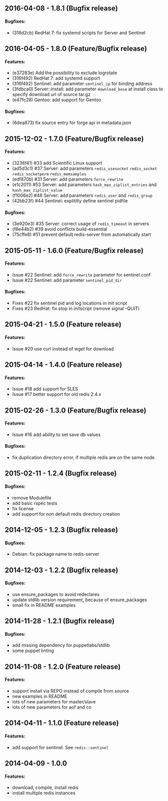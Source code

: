 ## 2016-04-08 - 1.8.1 (Bugfix release)

#### Bugfixes:

- (318d2cb) RedHat 7: fix systemd scripts for Server and Sentinel 

## 2016-04-05 - 1.8.0 (Feature/Bugfix release)

#### Features:

- (e37283e) Add the possibility to exclude logrotate
- (316f492) RedHat 7: add systemd support
- (316f492) Sentinel: add parameter `sentinel_ip` for binding address
- (3fdbca0) Server::install: add parameter `download_base` at install class to specify download url of source tar.gz
- (e47fc28) Gentoo: add support for Gentoo

#### Bugfixes:

- (6dea873) fix source entry for forge api in metadata.json

## 2015-12-02 - 1.7.0 (Feature/Bugfix release)

#### Features:

- (3236f41) #33 add Scientific Linux support
- (ad5d3c1) #37 Server: add parameters `redis_usesocket` `redis_socket` `redis_socketperm` `redis_memsamples`
- (edf870b) #31 Server: add parameters `force_rewrite`
- (e1c2011) #53 Server: add parameters `hash_max_ziplist_entries` and `hash_max_ziplist_value`
- (f1006e2) #48 Server: add parameters `redis_user` and `redis_group`
- (42bb23f) #44 Sentinel: explititly define sentinel pidfile

#### Bugfixes:

- (3e920e3) #35 Server: correct usage of `redis_timeout` in servers
- (f8e44b2) #39 avoid conflicts build-essential
- (75cffe8) #51 prevent default redis-server from automatically start


## 2015-05-11 - 1.6.0 (Feature/Bugfix release)

#### Features:

- Issue #22 Sentinel: add `force_rewrite` parameter for sentinel.conf
- Issue #22 Sentinel: add parameter `sentinel_pid_dir`

#### Bugfixes:

- Fixes #22 fix sentinel pid and log locations in init script
- Fixes #23 RedHat: fix stop in initscript (remove signal -QUIT)

## 2015-04-21 - 1.5.0 (Feature release)

#### Features:

- Issue #20 use curl instead of wget for download

## 2015-04-14 - 1.4.0 (Feature release)

#### Features:

- Issue #18 add support for SLES
- Issue #17 better support for old redis 2.4.x

## 2015-02-26 - 1.3.0 (Feature/Bugfix release)

#### Features:

- Issue #16 add ability to set save db values

#### Bugfixes:

- fix duplication directory error, if multiple redis are on the same node

## 2015-02-11 - 1.2.4 (Bugfix release)

#### Bugfixes:

- remove Modulefile
- add basic rspec tests
- fix license
- add support for non default redis directory creation

## 2014-12-05 - 1.2.3 (Bugfix release)

#### Bugfixes:

- Debian: fix package name to redis-server

## 2014-12-03 - 1.2.2 (Bugfix release)

#### Bugfixes:

- use ensure_packages to avoid redeclares
- update stdlib version requirement, because of ensure_packages
- small fix in README examples

## 2014-11-28 - 1.2.1 (Bugfix release)

#### Bugfixes:

- add missing dependency for puppetlabs/stdlib
- some puppet linting

## 2014-11-08 - 1.2.0 (Feature release)

#### Features:

- support install via REPO instead of compile from source
- new examples in README
- lots of new parameters for master/slave
- lots of new parameters for aof and co

## 2014-04-11 - 1.1.0 (Feature release)

#### Features:

- add support for sentinel. See `redis::sentinel`

## 2014-04-09 - 1.0.0

#### Features:

- download, compile, install redis
- install multiple redis instances

